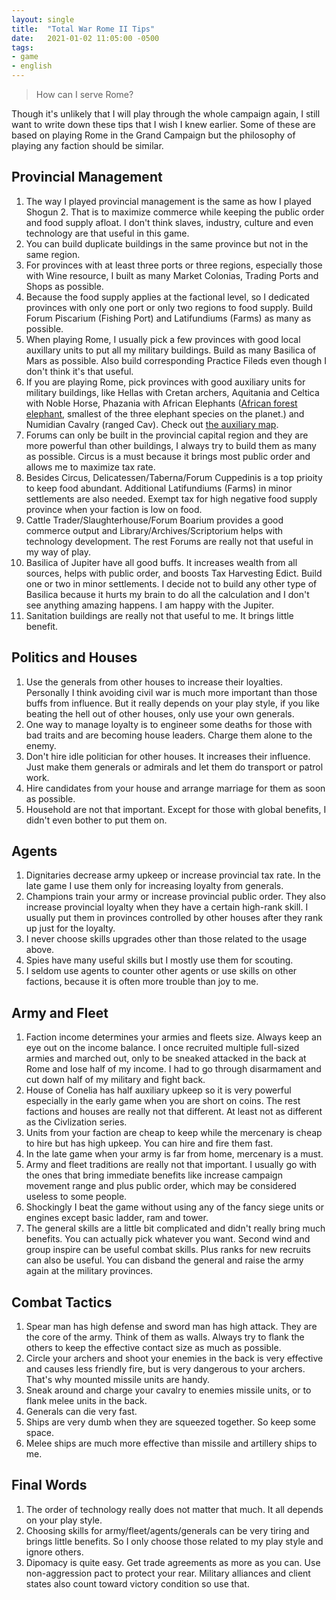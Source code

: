 ```yaml
---
layout: single
title:  "Total War Rome II Tips"
date:   2021-01-02 11:05:00 -0500
tags:
- game
- english
---
```


> How can I serve Rome?

Though it's unlikely that I will play through the whole campaign again, I still want to write down these tips that I wish I knew earlier. Some of these are based on playing Rome in the Grand Campaign but the philosophy of playing any faction should be similar.

## Provincial Management

1. The way I played provincial management is the same as how I played Shogun 2. That is to maximize commerce while keeping the public order and food supply afloat. I don't think slaves, industry, culture and even technology are that useful in this game.
2. You can build duplicate buildings in the same province but not in the same region.
3. For provinces with at least three ports or three regions, especially those with Wine resource, I built as many Market Colonias, Trading Ports and Shops as possible.
4. Because the food supply applies at the factional level, so I dedicated provinces with only one port or only two regions to food supply. Build Forum Piscarium (Fishing Port) and Latifundiums (Farms) as many as possible.
5. When playing Rome, I usually pick a few provinces with good local auxillary units to put all my military buildings. Build as many Basilica of Mars as possible. Also build corresponding Practice Fileds even though I don't think it's that useful.
6. If you are playing Rome, pick provinces with good auxiliary units for military buildings, like Hellas with Cretan archers, Aquitania and Celtica with Noble Horse, Phazania with African Elephants ([African forest elephant](https://en.wikipedia.org/wiki/African_forest_elephant), smallest of the three elephant species on the planet.) and Numidian Cavalry (ranged Cav). Check out [the auxiliary map](https://www.honga.net/totalwar/rome2/region.php?l=en&v=rome2&i=&f=rom_rome&t=auxiliary).
7. Forums can only be built in the provincial capital region and they are more powerful than other buildings, I always try to build them as many as possible. Circus is a must because it brings most public order and allows me to maximize tax rate.
8. Besides Circus, Delicatessen/Taberna/Forum Cuppedinis is a top prioity to keep food abundant. Additional Latifundiums (Farms) in minor settlements are also needed. Exempt tax for high negative food supply province when your faction is low on food.
9. Cattle Trader/Slaughterhouse/Forum Boarium provides a good commerce output and Library/Archives/Scriptorium helps with technology development. The rest Forums are really not that useful in my way of play.
10. Basilica of Jupiter have all good buffs. It increases wealth from all sources, helps with public order, and boosts Tax Harvesting Edict. Build one or two in minor settlements. I decide not to build any other type of Basilica because it hurts my brain to do all the calculation and I don't see anything amazing happens. I am happy with the Jupiter.
11. Sanitation buildings are really not that useful to me. It brings little benefit.

## Politics and Houses

1. Use the generals from other houses to increase their loyalties. Personally I think avoiding civil war is much more important than those buffs from influence. But it really depends on your play style, if you like beating the hell out of other houses, only use your own generals.
2. One way to manage loyalty is to engineer some deaths for those with bad traits and are becoming house leaders. Charge them alone to the enemy.
3. Don't hire idle politician for other houses. It increases their influence. Just make them generals or admirals and let them do transport or patrol work.
4. Hire candidates from your house and arrange marriage for them as soon as possible.
5. Household are not that important. Except for those with global benefits, I didn't even bother to put them on.

## Agents

1. Dignitaries decrease army upkeep or increase provincial tax rate. In the late game I use them only for increasing loyalty from generals.
2. Champions train your army or increase provincial public order. They also increase provincial loyalty when they have a certain high-rank skill. I usually put them in provinces controlled by other houses after they rank up just for the loyalty.
3. I never choose skills upgrades other than those related to the usage above.
4. Spies have many useful skills but I mostly use them for scouting.
4. I seldom use agents to counter other agents or use skills on other factions, because it is often more trouble than joy to me.

## Army and Fleet

1. Faction income determines your armies and fleets size. Always keep an eye out on the income balance. I once recruited multiple full-sized armies and marched out, only to be sneaked attacked in the back at Rome and lose half of my income. I had to go through disarmament and cut down half of my military and fight back.
2. House of Conelia has half auxiliary upkeep so it is very powerful especially in the early game when you are short on coins. The rest factions and houses are really not that different. At least not as different as the Civlization series.
3. Units from your faction are cheap to keep while the mercenary is cheap to hire but has high upkeep. You can hire and fire them fast.
4. In the late game when your army is far from home, mercenary is a must.
5. Army and fleet traditions are really not that important. I usually go with the ones that bring immediate benefits like increase campaign movement range and plus public order, which may be considered useless to some people.
6. Shockingly I beat the game without using any of the fancy siege units or engines except basic ladder, ram and tower.
7. The general skills are a little bit complicated and didn't really bring much benefits. You can actually pick whatever you want. Second wind and group inspire can be useful combat skills. Plus ranks for new recruits can also be useful. You can disband the general and raise the army again at the military provinces.

## Combat Tactics

1. Spear man has high defense and sword man has high attack. They are the core of the army. Think of them as walls. Always try to flank the others to keep the effective contact size as much as possible.
2. Circle your archers and shoot your enemies in the back is very effective and causes less friendly fire, but is very dangerous to your archers. That's why mounted missile units are handy.
3. Sneak around and charge your cavalry to enemies missile units, or to flank melee units in the back.
4. Generals can die very fast.
5. Ships are very dumb when they are squeezed together. So keep some space.
6. Melee ships are much more effective than missile and artillery ships to me.

## Final Words

1. The order of technology really does not matter that much. It all depends on your play style.
2. Choosing skills for army/fleet/agents/generals can be very tiring and brings little benefits. So I only choose those related to my play style and ignore others.
3. Dipomacy is quite easy. Get trade agreements as more as you can. Use non-aggression pact to protect your rear. Military alliances and client states also count toward victory condition so use that.